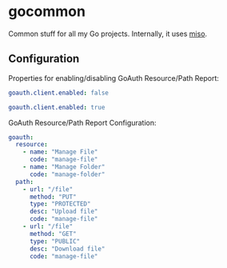# gocommon

Common stuff for all my Go projects. Internally, it uses [miso](https://github.com/CurtisNewbie/miso).

## Configuration

Properties for enabling/disabling GoAuth Resource/Path Report:

```yaml
goauth.client.enabled: false

goauth.client.enabled: true
```

GoAuth Resource/Path Report Configuration:

```yaml
goauth:
  resource: 
    - name: "Manage File" 
      code: "manage-file"
    - name: "Manage Folder" 
      code: "manage-folder"
  path: 
    - url: "/file"
      method: "PUT"
      type: "PROTECTED"
      desc: "Upload file"
      code: "manage-file"
    - url: "/file"
      method: "GET"
      type: "PUBLIC"
      desc: "Download file"
      code: "manage-file"
```